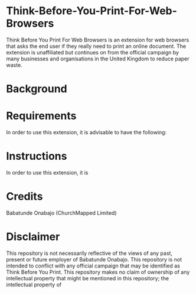 # Think-Before-You-Print-For-Web-Browsers
Think Before You Print For Web Browsers is an extension for web browsers that asks the end user if they really need to print an online document. The extension is unaffiliated but continues on from the official campaign by many businesses and organisations in the United Kingdom to reduce paper waste.

# Background


# Requirements
In order to use this extension, it is advisable to have the following:

# Instructions
In order to use this extension, it is 

# Credits
Babatunde Onabajo (ChurchMapped Limited)

# Disclaimer
This repository is not necessarily reflective of the views of any past, present or future employer of Babatunde Onabajo. This repository is not intended to conflict with any official campaign that may be identified as Think Before You Print. This repository makes no claim of ownership of any intellectual property that might be mentioned in this repository; the intellectual property of 
